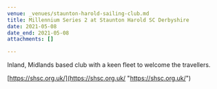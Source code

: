 ```yaml
---
venue: _venues/staunton-harold-sailing-club.md
title: Millennium Series 2 at Staunton Harold SC Derbyshire
date: 2021-05-08
date_end: 2021-05-08
attachments: []

---
```

Inland, Midlands based club with a keen fleet to welcome the travellers.

[https://shsc.org.uk/](https://shsc.org.uk/ "https://shsc.org.uk/")
